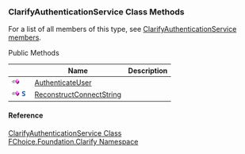 ﻿### ClarifyAuthenticationService Class Methods

For a list of all members of this type, see [ClarifyAuthenticationService members](fcSDK~FChoice.Foundation.Clarify.ClarifyAuthenticationService_members.md).

Public Methods

|   | Name | Description |
| --- | --- | --- |
| ![Public Method](dotnetimages/publicMethod.png) | [AuthenticateUser](fcSDK~FChoice.Foundation.Clarify.ClarifyAuthenticationService~AuthenticateUser.md) |   |
| ![Public Method](dotnetimages/publicMethod.png)![static (Shared in Visual Basic)](dotnetimages/static.png) | [ReconstructConnectString](fcSDK~FChoice.Foundation.Clarify.ClarifyAuthenticationService~ReconstructConnectString.md) |   |





#### Reference

[ClarifyAuthenticationService Class](fcSDK~FChoice.Foundation.Clarify.ClarifyAuthenticationService.md)  
[FChoice.Foundation.Clarify Namespace](fcSDK~FChoice.Foundation.Clarify_namespace.md)